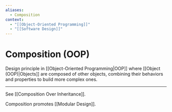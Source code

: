 ```yaml
---
aliases:
  - Composition
context:
  - "[[Object-Oriented Programming]]"
  - "[[Software Design]]"
---
```


# Composition (OOP)

Design principle in [[Object-Oriented Programming|OOP]] where [[Object (OOP)|Objects]] are composed of other objects, combining their behaviors and properties to build more complex ones.

---

See [[Composition Over Inheritance]].

Composition promotes [[Modular Design]].

